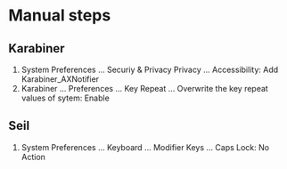 # Manual steps

## Karabiner

1. System Preferences ...
	Securiy & Privacy
		Privacy ...
			Accessibility: Add Karabiner_AXNotifier
2. Karabiner ...
	Preferences ...
		Key Repeat ...
			Overwrite the key repeat values of sytem: Enable

## Seil

1. System Preferences  ...
	Keyboard ...
		Modifier Keys ...
			Caps Lock: No Action


